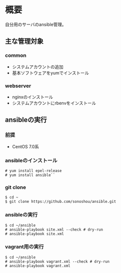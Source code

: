 # 概要

自分用のサーバのansible管理。

## 主な管理対象

### common

- システムアカウントの追加
- 基本ソフトウェアをyumでインストール

### webserver

- nginxのインストール
- システムアカウントにrbenvをインストール

## ansibleの実行

### 前提

- CentOS 7.0系

### ansibleのインストール

```
# yum install epel-release
# yum install ansible``
```

### git clone

```
$ cd ~
$ git clone https://github.com/sonoshou/ansible.git
```

### ansibleの実行

```
$ cd ~/ansible
# ansible-playbook site.xml --check # dry-run
# ansible-playbook site.xml
```

### vagrant用の実行

```
$ cd ~/ansible
# ansible-playbook vagrant.xml --check # dry-run
# ansible-playbook vagrant.xml
```
